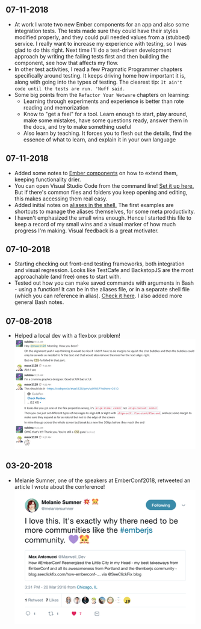## 07-11-2018

* At work I wrote two new Ember components for an app and also some integration tests. The tests made sure they could have their styles modified properly, and they could pull needed values from a (stubbed) service. I really want to increase my experience with testing, so I was glad to do this right. Next time I'll do a test-driven development approach by writing the failing tests first and then building the component, see how that affects my flow.
* In other test activities, I read a few Pragmatic Programmer chapters specifically around testing. It keeps driving home how important it is, along with going into the types of testing. The clearest tip: `It ain't code until the tests are run. 'Nuff said.`
* Some big points from the `Refactor Your Wetware` chapters on learning:
  * Learning through experiments and experience is better than rote reading and memorization
  * Know to "get a feel" for a tool. Learn enough to start, play around, make some mistakes, have some questions ready, answer them in the docs, and try to make something useful
  * Also learn by teaching. It forces you to flesh out the details, find the essence of what to learn, and explain it in your own language

## 07-11-2018

* Added some notes to [Ember components](./../JavaScript/Ember/Components.md#component-extending) on how to extend them, keeping functionality drier.
* You can open Visual Studio Code from the command line! [Set it up here.](https://code.visualstudio.com/docs/setup/mac) But if there's common files and folders you keep opening and editing, this makes accessing them real easy.
* Added initial notes on [aliases in the shell.](./../Programming/bash.md#managing-aliases) The first examples are shortcuts to manage the aliases themselves, for some meta productivity.
* I haven't emphasized the small wins enough. Hence I started this file to keep a record of my small wins and a visual marker of how much progress I'm making. Visual feedback is a great motivater.

## 07-10-2018

* Starting checking out front-end testing frameworks, both integration and visual regression. Looks like TestCafe and BackstopJS are the most approachable (and free) ones to start with.
* Tested out how you can make saved commands with arguments in Bash - using a function! It can be in the aliases file, or in a separate shell file (which you can reference in alias). [Check it here](./../Programming/bash.md). I also added more general Bash notes.

## 07-08-2018

* Helped a local dev with a flexbox problem! ![](./smallWinImages/flexbox_help.png)

## 03-20-2018

* Melanie Sumner, one of the speakers at EmberConf2018, retweeted an article I wrote about the conference! ![](./smallWinImages/melanie_tweet.png)
